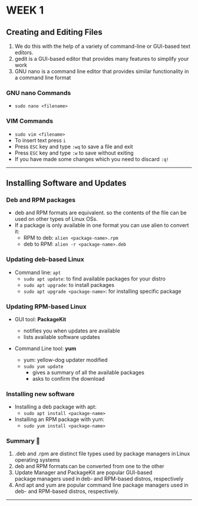 # WEEK 1

## Creating and Editing Files

1. We do this with the help of a variety of command-line or GUI-based text editors.
2. gedit is a GUI-based editor that provides many features to simplify your work
3. GNU nano is a command line editor that provides similar functionality in a command line format

### GNU nano Commands

- `sudo nano <filename>`


### VIM Commands

- `sudo vim <filename>`
- To insert text press `i`
- Press `ESC` key and type `:wq` to save a file and exit
- Press `ESC` key and type `:w` to save without exiting
- If you have made some changes which you need to discard `:q!`

---

## Installing Software and Updates

### Deb and RPM packages

- deb and RPM formats are equivalent. so the contents of the file can be used on other types of Linux OSs.
- If a package is only available in one format you can use alien to convert it: 
    - RPM to deb: `alien <package-name>.rpm`    
    - deb to RPM: `alien -r <package-name>.deb`

### Updating deb-based Linux

- Command line: `apt`
    - `sudo apt update`: to find available packages for your distro
    - `sudo apt upgrade`: to install packages
    - `sudo apt upgrade <package-name>`: for installing specific package

### Updating RPM-based Linux

- GUI tool: **PackageKit**
    - notifies you when updates are available
    - lists available software updates

- Command Line tool: **yum**
    - yum: yellow-dog updater modified
    - `sudo yum update`
        - gives a summary of all the available packages
        - asks to confirm the download

### Installing new software

- Installing a deb package with apt:
    - `sudo apt install <package-name>`
- Installing an RPM package with yum:
    - `sudo yum install <package-name>`

### Summary 📝

1. .deb and .rpm are distinct file types used by package managers in Linux operating systems 
2. deb and RPM formats can be converted from one to the other 
3. Update Manager and PackageKit are popular GUI-based package managers used in deb- and RPM-based distros, respectively 
4. And apt and yum are popular command line package managers used in deb- and RPM-based distros, respectively.

---